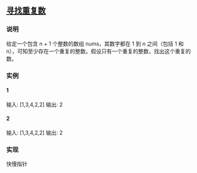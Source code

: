 ## [寻找重复数](https://leetcode-cn.com/problems/find-the-duplicate-number/)

### 说明
给定一个包含 n + 1 个整数的数组 nums，其数字都在 1 到 n 之间（包括 1 和 n），可知至少存在一个重复的整数。假设只有一个重复的整数，找出这个重复的数。

### 实例
#### 1

输入: [1,3,4,2,2]
输出: 2

#### 2

输入: [1,3,4,2,2]
输出: 2

### 实现
快慢指针